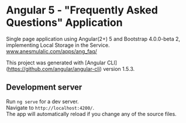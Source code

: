 # Angular 5 - "Frequently Asked Questions" Application
Single page application using Angular(2+) 5 and Bootstrap 4.0.0-beta 2, implementing Local Storage in the Service.
www.anesmulalic.com/apps/ang_faq/

This project was generated with [Angular CLI]</br>
(https://github.com/angular/angular-cli) version 1.5.3.

## Development server

Run `ng serve` for a dev server.</br>
Navigate to `http://localhost:4200/`.</br>
The app will automatically reload if you change any of the source files.

